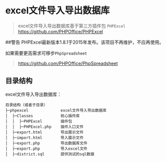 # excel文件导入导出数据库

> excel文件导入导出数据库基于第三方插件包 `PHPExcel`
> https://github.com/PHPOffice/PHPExcel

##警告
PHPExcel最新版本1.8.1于2015年发布。该项目不再维护，不应再使用。

如果需要更高需求可移步`PhpSpreadsheet`
> https://github.com/PHPOffice/PhpSpreadsheet

## 目录结构

excel文件导入导出数据库：
~~~
目录结构（或者子目录）
├─phpexcel              excel文件导入导出数据库
│  ├─Classes            核心插件库
│  │  ├─PHPExcel        插件包
│  │  ├─PHPExcel.php    插件入口文件
│  ├─export.html        导出展示文件
│  ├─import.html        导入展示文件
│  ├─export.php         导出数据库文件
│  ├─export.php         导入excel文件
│  ├─district.sql       提供测试的sql数据
~~~
